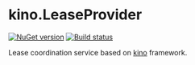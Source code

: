 # kino.LeaseProvider

[![NuGet version](https://badge.fury.io/nu/kino.LeaseProvider.svg)](https://badge.fury.io/nu/kino.LeaseProvider)
[![Build status](https://ci.appveyor.com/api/projects/status/7f8hr4a6hyq55jco?svg=true)](https://ci.appveyor.com/project/iiwaasnet/kino-leaseprovider)


Lease coordination service based on [kino](https://github.com/iiwaasnet/kino) framework.
